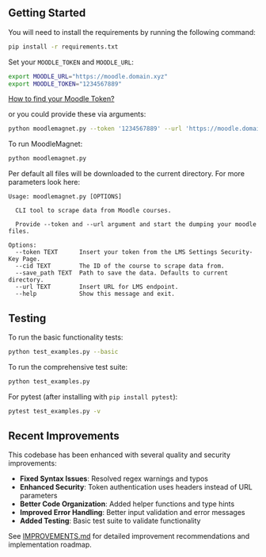 ## Getting Started

You will need to install the requirements by running the following command:

```bash
pip install -r requirements.txt
```

Set your `MOODLE_TOKEN` and `MOODLE_URL`:

```bash
export MOODLE_URL="https://moodle.domain.xyz"
export MOODLE_TOKEN="1234567889"
```

[How to find your Moodle Token?](docs/token.md)

or you could provide these via arguments:
```bash
python moodlemagnet.py --token '1234567889' --url 'https://moodle.domain.xyz'
```

To run MoodleMagnet:
```bash
python moodlemagnet.py
```

Per default all files will be downloaded to the current directory. 
For more parameters look here:
```
Usage: moodlemagnet.py [OPTIONS]

  CLI tool to scrape data from Moodle courses.

  Provide --token and --url argument and start the dumping your moodle files.

Options:
  --token TEXT      Insert your token from the LMS Settings Security-Key Page.
  --cid TEXT        The ID of the course to scrape data from.
  --save_path TEXT  Path to save the data. Defaults to current directory.
  --url TEXT        Insert URL for LMS endpoint.
  --help            Show this message and exit.
```

## Testing

To run the basic functionality tests:
```bash
python test_examples.py --basic
```

To run the comprehensive test suite:
```bash
python test_examples.py
```

For pytest (after installing with `pip install pytest`):
```bash
pytest test_examples.py -v
```

## Recent Improvements

This codebase has been enhanced with several quality and security improvements:

- **Fixed Syntax Issues**: Resolved regex warnings and typos
- **Enhanced Security**: Token authentication uses headers instead of URL parameters
- **Better Code Organization**: Added helper functions and type hints
- **Improved Error Handling**: Better input validation and error messages
- **Added Testing**: Basic test suite to validate functionality

See [IMPROVEMENTS.md](IMPROVEMENTS.md) for detailed improvement recommendations and implementation roadmap.




